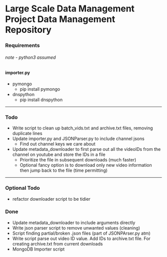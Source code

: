 # Large Scale Data Management Project Data Management Repository

### Requirements 
###### note - python3 assumed
#### importer.py
* pymongo
  * pip install pymongo
* dnspython
  * pip install dnspython



---

### Todo
* Write script to clean up batch_vids.txt and archive.txt files, removing duplicate lines
* Update importer.py and JSONParser.py to include channel jsons
  * Find out channel keys we care about
* Update metadata_downloader to first parse out all the videoIDs from the channel on youtube and store the IDs in a file
  * Prioritize the file in subsequent downloads (much faster)
  * Optional fancy option is to download only new video information then jump back to the file (time permitting) 
---
### Optional Todo
* refactor downloader script to be tidier

### Done
* Update metadata_downloader to include arguments directly
* Write json parser script to remove unwanted values (cleaning)
* Script finding partial/broken .json files (part of JSONPArser.py atm)
* Write script parse out video ID value. Add IDs to archive.txt file. For creating archive.txt from current downloads
* MongoDB Importer script

